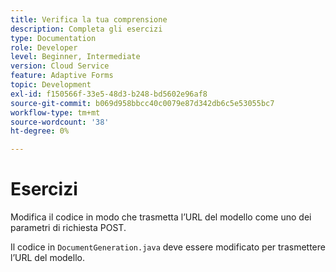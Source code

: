 ```yaml
---
title: Verifica la tua comprensione
description: Completa gli esercizi
type: Documentation
role: Developer
level: Beginner, Intermediate
version: Cloud Service
feature: Adaptive Forms
topic: Development
exl-id: f150566f-33e5-48d3-b248-bd5602e96af8
source-git-commit: b069d958bbcc40c0079e87d342db6c5e53055bc7
workflow-type: tm+mt
source-wordcount: '38'
ht-degree: 0%

---
```


# Esercizi

Modifica il codice in modo che trasmetta l’URL del modello come uno dei parametri di richiesta POST.

Il codice in `DocumentGeneration.java` deve essere modificato per trasmettere l’URL del modello.
